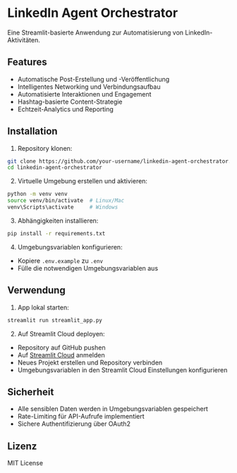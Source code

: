 # LinkedIn Agent Orchestrator

Eine Streamlit-basierte Anwendung zur Automatisierung von LinkedIn-Aktivitäten.

## Features

- Automatische Post-Erstellung und -Veröffentlichung
- Intelligentes Networking und Verbindungsaufbau
- Automatisierte Interaktionen und Engagement
- Hashtag-basierte Content-Strategie
- Echtzeit-Analytics und Reporting

## Installation

1. Repository klonen:
```bash
git clone https://github.com/your-username/linkedin-agent-orchestrator.git
cd linkedin-agent-orchestrator
```

2. Virtuelle Umgebung erstellen und aktivieren:
```bash
python -m venv venv
source venv/bin/activate  # Linux/Mac
venv\Scripts\activate     # Windows
```

3. Abhängigkeiten installieren:
```bash
pip install -r requirements.txt
```

4. Umgebungsvariablen konfigurieren:
- Kopiere `.env.example` zu `.env`
- Fülle die notwendigen Umgebungsvariablen aus

## Verwendung

1. App lokal starten:
```bash
streamlit run streamlit_app.py
```

2. Auf Streamlit Cloud deployen:
- Repository auf GitHub pushen
- Auf [Streamlit Cloud](https://streamlit.io/cloud) anmelden
- Neues Projekt erstellen und Repository verbinden
- Umgebungsvariablen in den Streamlit Cloud Einstellungen konfigurieren

## Sicherheit

- Alle sensiblen Daten werden in Umgebungsvariablen gespeichert
- Rate-Limiting für API-Aufrufe implementiert
- Sichere Authentifizierung über OAuth2

## Lizenz

MIT License 